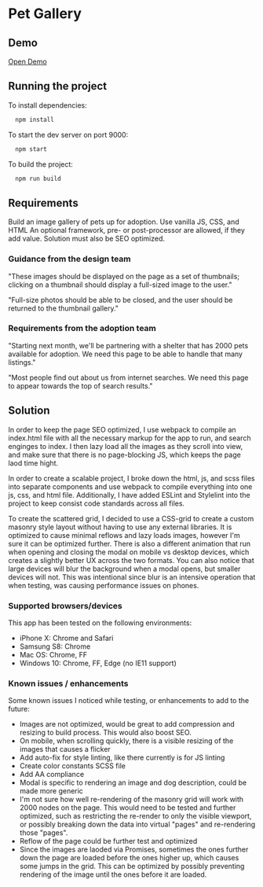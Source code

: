 # Pet Gallery 
## Demo
<a href="http://www.lizavolkova.com/pet-gallery" target="_blank">Open Demo</a>
## Running the project
To install dependencies:
```bash
  npm install
```
To start the dev server on port 9000:
```bash
  npm start
```
To build the project:
```bash
  npm run build
```
## Requirements

Build an image gallery of pets up for adoption. Use vanilla JS, CSS, and HTML An optional framework, pre- or post-processor are allowed, if they add value. Solution must also be SEO optimized. 

### Guidance from the design team

"These images should be displayed on the page as a set of thumbnails; clicking on a thumbnail should display a full-sized image to the user."

"Full-size photos should be able to be closed, and the user should be returned to the thumbnail gallery."

### Requirements from the adoption team

"Starting next month, we'll be partnering with a shelter that has 2000 pets available for adoption. We need this page to be able to handle that many listings."

"Most people find out about us from internet searches. We need this page to appear towards the top of search results."

## Solution
In order to keep the page SEO optimized, I use webpack to compile an index.html file with all the necessary markup for the app to run, and search enginges to index. 
I then lazy load all the images as they scroll into view, and make sure that there is no page-blocking JS, which keeps the page laod time hight. 

In order to create a scalable project, I broke down the html, js, and scss files into separate components and use webpack to compile everything into one js, css, and html file. Additionally, I have added ESLint and Stylelint into the project to keep consist code standards across all files.

To create the scattered grid, I decided to use a CSS-grid to create a custom masonry style layout without having to use any external libraries. It is optimized to cause minimal reflows and lazy loads images, however I'm sure it can be optimized further. There is also a different animation that run when opening and closing the modal on mobile vs desktop devices, which creates a slightly better UX across the two formats.
You can also notice that large devices will blur the background when a modal opens, but smaller devices will not. This was intentional since blur is an intensive operation that when testing, was causing performance issues on phones.
 
### Supported browsers/devices
This app has been tested on the following environments:
- iPhone X: Chrome and Safari
- Samsung S8: Chrome
- Mac OS: Chrome, FF 
- Windows 10: Chrome, FF, Edge (no IE11 support)

### Known issues / enhancements
Some known issues I noticed while testing, or enhancements to add to the future:
- Images are not optimized, would be great to add compression and resizing to build process. This would also boost SEO.
- On mobile, when scrolling quickly, there is a visible resizing of the images that causes a flicker
- Add auto-fix for style linting, like there currently is for JS linting
- Create color constants SCSS file 
- Add AA compliance
- Modal is specific to rendering an image and dog description, could be made more generic
- I'm not sure how well re-rendering of the masonry grid will work with 2000 nodes on the page. This would need to be tested and further optimized, such as restricting the re-render to only the visible viewport, or possibly breaking down the data into virtual "pages" and re-rendering those "pages".
- Reflow of the page could be further test and optimized
- Since the images are laoded via Promises, sometimes the ones further down the page are loaded before the ones higher up, which causes some jumps in the grid. This can be optimized by possibly preventing rendering of the image until the ones before it are loaded.


